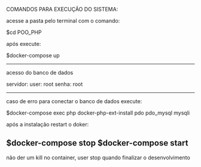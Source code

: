COMANDOS PARA EXECUÇÃO DO SISTEMA:

acesse a pasta pelo terminal com o comando:

$cd POO_PHP

após execute:

$docker-compose up

---------------------------------------------

acesso do banco de dados

servidor:
user: root
senha: root

---------------------------------------------
caso de erro para conectar o banco de dados execute: 

$docker-compose exec php docker-php-ext-install pdo pdo_mysql mysqli

após a instalação restart o doker:

$docker-compose stop
$docker-compose start
----------------------------------------------

não der um kill no container, user stop quando finalizar o desenvolvimento